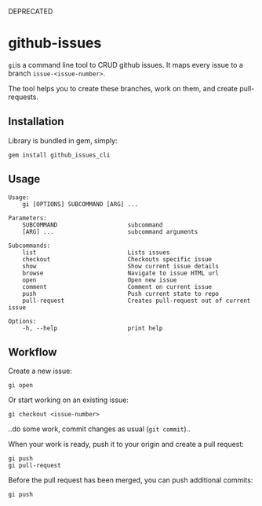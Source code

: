 DEPRECATED

# github-issues
`gi`is a command line tool to CRUD github issues. It maps every issue to a branch `issue-<issue-number>`.

The tool helps you to create these branches, work on them, and create pull-requests.


## Installation
Library is bundled in gem, simply:
```
gem install github_issues_cli
```

## Usage
```
Usage:
    gi [OPTIONS] SUBCOMMAND [ARG] ...

Parameters:
    SUBCOMMAND                    subcommand
    [ARG] ...                     subcommand arguments

Subcommands:
    list                          Lists issues
    checkout                      Checkouts specific issue
    show                          Show current issue details
    browse                        Navigate to issue HTML url
    open                          Open new issue
    comment                       Comment on current issue
    push                          Push current state to repo
    pull-request                  Creates pull-request out of current issue

Options:
    -h, --help                    print help
```


## Workflow
Create a new issue:
```
gi open
```

Or start working on an existing issue:
```
gi checkout <issue-number>
```

..do some work, commit changes as usual (`git commit`)..

When your work is ready, push it to your origin and create a pull request:
```
gi push
gi pull-request
```

Before the pull request has been merged, you can push additional commits:
```
gi push
```
